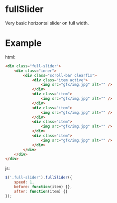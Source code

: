 # fullSlider

Very basic horizontal slider on full width.

# Example

html:

```html
<div class="full-slider">
	<div class="inner">
		<div class="scroll-bar clearfix">
			<div class="item active">
				<img src="gfx/img.jpg" alt="" />
			</div>
			<div class="item">
				<img src="gfx/img.jpg" alt="" />
			</div>
			<div class="item">
				<img src="gfx/img.jpg" alt="" />
			</div>
			<div class="item">
				<img src="gfx/img.jpg" alt="" />
			</div>
			<div class="item">
				<img src="gfx/img.jpg" alt="" />
			</div>
		</div>
	</div>
</div>
```

js:

```javascript
$('.full-slider').fullSlider({
	speed: 1,
	before: function(item) {},
	after: function(item) {}
});
```
